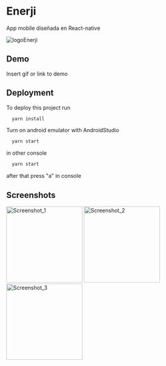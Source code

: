 
# Enerji

App mobile diseñada en React-native 

![logoEnerji](https://github.com/FJanza/Enerji-Mobile/assets/62725867/305ff92c-75a1-410c-b029-4b7a3f474dd4)



## Demo

Insert gif or link to demo


## Deployment

To deploy this project run

```bash
  yarn install
```

Turn on android emulator with AndroidStudio

```bash
  yarn start
```
in other console

```bash
  yarn start
```

after that press "a" in console

## Screenshots

<img src="https://github.com/FJanza/Enerji-Mobile/assets/62725867/77df5917-3f22-48bf-95ad-4ed735526424" width="200" alt="Screenshot_1">
<img src="https://github.com/FJanza/Enerji-Mobile/assets/62725867/1a29034f-e1d5-4727-b4fb-1f76cbec5462" width="200" alt="Screenshot_2">
<img src="https://github.com/FJanza/Enerji-Mobile/assets/62725867/b8d22f33-03e1-4de9-b330-4ebf236fecb8" width="200" alt="Screenshot_3">



